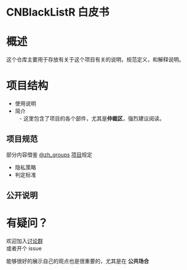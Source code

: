 # CNBlackListR 白皮书

# 概述
这个仓库主要用于存放有关于这个项目有关的说明，规范定义，和解释说明。  

# 项目结构

- 使用说明
- 简介  
    - 这里包含了项目的各个部件，尤其是**仲裁区**，强烈建议阅读。

## 项目规范
部分内容借鉴 [@zh_groups](https://t.me/zh_groups) [项目](https://wfjsw.gitbooks.io/tgcn-groupindex-reference/)规定
- 隐私策略
- 判定标准

## 公开说明

# 有疑问？

欢迎加入[讨论群](https://t.me/CNBlackListRChat)  
或者开个 issue

能够很好的展示自己的观点也是很重要的，尤其是在 **公共场合** 
